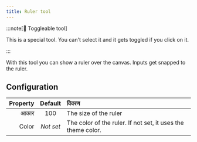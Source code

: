 ```yaml
---
title: Ruler tool
---
```


:::note[🔘 Toggleable tool]

This is a special tool.
You can't select it and it gets toggled if you click on it.

:::

With this tool you can show a ruler over the canvas.
Inputs get snapped to the ruler.

## Configuration

| Property |  Default  | विवरण                                                                                        |
| -------: | :-------: | :------------------------------------------------------------------------------------------- |
|     आकार |    100    | The size of the ruler                                                                        |
|    Color | _Not set_ | The color of the ruler. If not set, it uses the theme color. |
